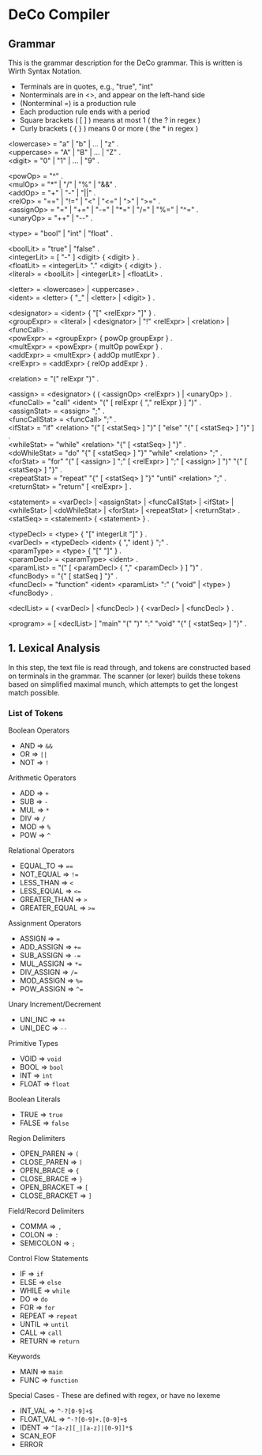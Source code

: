 # DeCo Compiler

## Grammar
This is the grammar description for the DeCo grammar. This is written is Wirth Syntax Notation.

- Terminals are in quotes, e.g., "true", "int"
- Nonterminals are in \<>, and appear on the left-hand side
- (Nonterminal =) is a production rule
- Each production rule ends with a period
- Square brackets ( [ ] ) means at most 1 ( the ? in regex )
- Curly brackets ( { } ) means 0 or more ( the * in regex )

\<lowercase> = "a" | "b" | ... | "z" . <br>
\<uppercase> = "A" | "B" | ... | "Z" . <br>
\<digit> = "0" | "1" | ... | "9" .

\<powOp> = "^" . <br>
\<mulOp> = "\*" | "/" | "%" | "&&" . <br>
\<addOp> = "+" | "-" | "||" . <br>
\<relOp> = "==" | "!=" | "<" | "<=" | ">" | ">=" . <br>
\<assignOp> = "=" | "+=" | "-=" | "\*=" | "/=" | "%=" | "^=" . <br>
\<unaryOp> = "++" | "--" .

\<type> = "bool" | "int" | "float" .

\<boolLit> = "true" | "false" . <br>
\<integerLit> = [ "-" ] \<digit> { \<digit> } . <br>
\<floatLit> = \<integerLit> "." \<digit> { \<digit> } . <br>
\<literal> = \<boolLit> | \<integerLit> | \<floatLit> .

\<letter> = \<lowercase> | \<uppercase> . <br>
\<ident> = \<letter> { "_" | \<letter> | \<digit> } .

\<designator> = \<ident> { "[" \<relExpr> "]" } . <br>
\<groupExpr> = \<literal> | \<designator> | "!" \<relExpr> | \<relation> | \<funcCall> . <br>
\<powExpr> = \<groupExpr> { powOp groupExpr } . <br>
\<multExpr> = \<powExpr> { multOp powExpr } . <br>
\<addExpr> = \<multExpr> { addOp mutlExpr } . <br>
\<relExpr> = \<addExpr> { relOp addExpr } .

\<relation> = "(" relExpr ")" .

\<assign> = \<designator> ( ( \<assignOp> \<relExpr> ) | \<unaryOp> ) . <br>
\<funcCall> = "call" \<ident> "(" [ relExpr { "," relExpr } ] ")" . <br>
\<assignStat> = \<assign> ";" . <br>
\<funcCallStat> = \<funcCall> ";" . <br>
\<ifStat> = "if" \<relation> "{" [ \<statSeq> ] "}" [ "else" "{" [ \<statSeq> ] "}" ] . <br>
\<whileStat> = "while" \<relation> "{" [ \<statSeq> ] "}" . <br>
\<doWhileStat> = "do" "{" [ \<statSeq> ] "}" "while" \<relation> ";" . <br>
\<forStat> = "for" "(" [ \<assign> ] ";" [ \<relExpr> ] ";" [ \<assign> ] ")" "{" [ \<statSeq> ] "}" . <br>
\<repeatStat> = "repeat" "{" [ \<statSeq> ] "}" "until" \<relation> ";" . <br>
\<returnStat> = "return" [ \<relExpr> ] .

\<statement> = \<varDecl> | \<assignStat> | \<funcCallStat> | \<ifStat> | \<whileStat> | \<doWhileStat> | \<forStat> | \<repeatStat> | \<returnStat> . <br>
\<statSeq> = \<statement> { \<statement> } .

\<typeDecl> = \<type> { "[" integerLit "]" } . <br>
\<varDecl> = \<typeDecl> \<ident> { "," ident } ";" . <br>
\<paramType> = \<type> { "[" "]" } . <br>
\<paramDecl> = \<paramType> \<ident> . <br>
\<paramList> = "(" [ \<paramDecl> { "," \<paramDecl> } ] ")" . <br>
\<funcBody> = "{" [ statSeq ] "}" . <br>
\<funcDecl> = "function" \<ident> \<paramList> ":" ( "void" | \<type> ) \<funcBody> .

\<declList> = ( \<varDecl> | \<funcDecl> ) { \<varDecl> | \<funcDecl> } .

\<program> = [ \<declList> ] "main" "(" ")" ":" "void" "{" [ \<statSeq> ] "}" .

## 1. Lexical Analysis
In this step, the text file is read through, and tokens are constructed based on terminals in the grammar. The scanner (or lexer) builds these tokens based on simplified maximal munch, which attempts to get the longest match possible.

### List of Tokens
Boolean Operators
- AND => `&&`
- OR => `||`
- NOT => `!`

Arithmetic Operators
- ADD => `+`
- SUB => `-`
- MUL => `*`
- DIV => `/`
- MOD => `%`
- POW => `^`

Relational Operators
- EQUAL_TO => `==`
- NOT_EQUAL => `!=`
- LESS_THAN => `<`
- LESS_EQUAL => `<=`
- GREATER_THAN => `>`
- GREATER_EQUAL => `>=`

Assignment Operators
- ASSIGN => `=`
- ADD_ASSIGN => `+=`
- SUB_ASSIGN => `-=`
- MUL_ASSIGN => `*=`
- DIV_ASSIGN => `/=`
- MOD_ASSIGN => `%=`
- POW_ASSIGN => `^=`

Unary Increment/Decrement
- UNI_INC => `++`
- UNI_DEC => `--`

Primitive Types
- VOID => `void`
- BOOL => `bool`
- INT => `int`
- FLOAT => `float`

Boolean Literals
- TRUE => `true`
- FALSE => `false`

Region Delimiters
- OPEN_PAREN => `(`
- CLOSE_PAREN => `)`
- OPEN_BRACE => `{`
- CLOSE_BRACE => `}`
- OPEN_BRACKET => `[`
- CLOSE_BRACKET => `]`

Field/Record Delimiters
- COMMA => `,`
- COLON => `:`
- SEMICOLON => `;`

Control Flow Statements
- IF => `if`
- ELSE => `else`
- WHILE => `while`
- DO => `do`
- FOR => `for`
- REPEAT => `repeat`
- UNTIL => `until`
- CALL => `call`
- RETURN => `return`

Keywords
- MAIN => `main`
- FUNC => `function`

Special Cases - These are defined with regex, or have no lexeme
- INT_VAL => `^-?[0-9]+$`
- FLOAT_VAL => `^-?[0-9]+.[0-9]+$`
- IDENT => `^[a-z][_|[a-z]|[0-9]]*$`
- SCAN_EOF
- ERROR